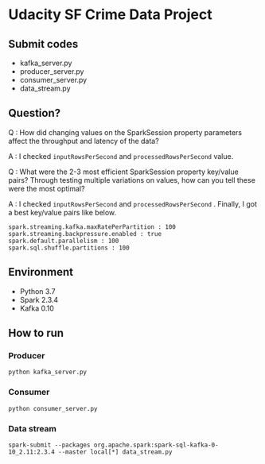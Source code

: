 # Udacity SF Crime Data Project

## Submit codes

- kafka_server.py
- producer_server.py
- consumer_server.py
- data_stream.py

## Question?

Q : How did changing values on the SparkSession property parameters affect the throughput and latency of the data?

A : I checked `inputRowsPerSecond` and `processedRowsPerSecond` value.

Q : What were the 2-3 most efficient SparkSession property key/value pairs? Through testing multiple variations on values, how can you tell these were the most optimal?

A : I checked `inputRowsPerSecond` and `processedRowsPerSecond` . Finally, I got a best key/value pairs like below.

```
spark.streaming.kafka.maxRatePerPartition : 100
spark.streaming.backpressure.enabled : true
spark.default.parallelism : 100
spark.sql.shuffle.partitions : 100
```

## Environment

- Python 3.7
- Spark 2.3.4
- Kafka 0.10

## How to run

### Producer
```
python kafka_server.py
```
### Consumer
```
python consumer_server.py
```
### Data stream
```
spark-submit --packages org.apache.spark:spark-sql-kafka-0-10_2.11:2.3.4 --master local[*] data_stream.py
```
